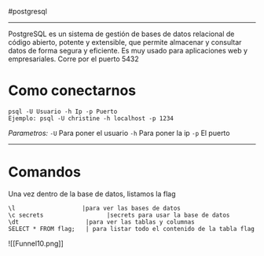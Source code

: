 #postgresql

-----

PostgreSQL es un sistema de gestión de bases de datos relacional de código abierto, potente y extensible, que permite almacenar y consultar datos de forma segura y eficiente. Es muy usado para aplicaciones web y empresariales.
Corre por el puerto 5432
# Como conectarnos

```shell
psql -U Usuario -h Ip -p Puerto
Ejemplo: psql -U christine -h localhost -p 1234
```
*Parametros:*
`-U` Para poner el usuario
`-h` Para poner la ip
`-p` El puerto

----
# Comandos
Una vez dentro de la base de datos, listamos la flag
```posgresql
\l                   |para ver las bases de datos
\c secrets                  |secrets para usar la base de datos
\dt                   |para ver las tablas y columnas
SELECT * FROM flag;   | para listar todo el contenido de la tabla flag
```

![[Funnel10.png]]
